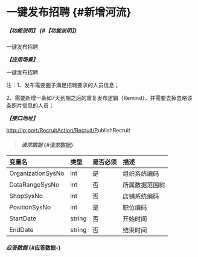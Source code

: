 # 一键发布招聘 {#新增河流}

##### _【功能说明】_ {#【功能说明】}

一键发布招聘

_**【应用场景】**_

一键发布招聘

注：1、发布需要圈子满足招聘要求的人员信息；

2、需要新增一条如7天到期之后的重复发布逻辑（Remind），并需要去掉忽略该条照片信息的人员；

_**【接口地址】**_

[http://ip:port/RecruitAction/Recruit/P](http://ip:port/HMAction/River/AddRiver)ublishRecruit

> #### _请求数据_ {#请求数据}

| 变量名 | 类型 | 是否必须 | 描述 |
| :--- | :--- | :--- | :--- |
| OrganizationSysNo | int | 是 | 组织系统编码 |
| DataRangeSysNo | int | 否 | 所属数据范围树 |
| ShopSysNo | int | 否 | 店铺系统编码 |
| PositionSysNo | int | 是 | 职位编码 |
| StartDate | string | 否 | 开始时间 |
| EndDate | string | 否 | 结束时间 |

#### _应答数据_ {#应答数据-}



